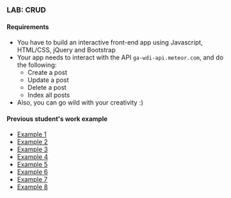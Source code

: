### LAB: CRUD

#### Requirements
- You have to build an interactive front-end app using Javascript, HTML/CSS, jQuery and Bootstrap
- Your app needs to interact with the API `ga-wdi-api.meteor.com`, and do the following:
  + Create a post
  + Update a post
  + Delete a post
  + Index all posts
- Also, you can go wild with your creativity :)

#### Previous student's work example

- [Example 1](http://dimples-crud-lab.bitballoon.com/)
- [Example 2](http://dom-crud-intro.bitballoon.com/)
- [Example 3](http://elia-firsttry.bitballoon.com/)
- [Example 4](http://michaelscrud.bitballoon.com/)
- [Example 5](http://crub-lab-wc.bitballoon.com/)
- [Example 6](http://xiao-crud-intro.bitballoon.com/)
- [Example 7](http://young-crud-intro-test.bitballoon.com/)
- [Example 8](http://victoria-api-intro-v1.bitballoon.com/)
